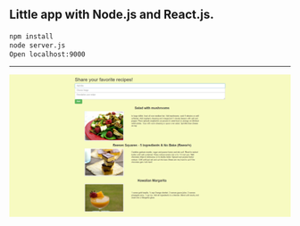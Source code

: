 Little app with Node.js and React.js.
-----
    npm install
    node server.js
    Open localhost:9000
-----
 ![full-page](https://github.com/KaterinaParashchyevina/Recipes/raw/master/public/img/full-page.png)
 